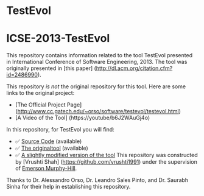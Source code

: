 TestEvol
========

# ICSE-2013-TestEvol

This repository contains information related to the tool TestEvol presented in International Conference of Software Engineering,
2013. The tool was originally presented in [this paper] (http://dl.acm.org/citation.cfm?id=2486990).

This repository _is not_ the original repository for this tool. Here are some links to the original project:
* [The Official Project Page] (http://www.cc.gatech.edu/~orso/software/testevol/testevol.html)
* [A Video of the Tool] (https://youtube/b6J2WAuGj4o)


In this repository, for TestEvol you will find:
* :white_check_mark: [Source Code](https://github.com/SoftwareEngineeringToolDemos/ICSE-2013-TestEvol/tree/master/icse2013demo-testevol/code) (available)
* :white_check_mark: [The originaltool](https://github.com/alexorso/TestEvol.git) (available)
* :white_check_mark: [A slightly modified version of the tool](https://github.com/SoftwareEngineeringToolDemos/ICSE-2013-TestEvol/blob/master/testevol.war)
This repository was constructed by [Vrushti Shah] (https://github.com/vrushti1991) under the supervision of [Emerson Murphy-Hill](https://github.com/CaptainEmerson).

Thanks to Dr. Alessandro Orso, Dr. Leandro Sales Pinto, and Dr. Saurabh Sinha for their help in establishing this repository. 
